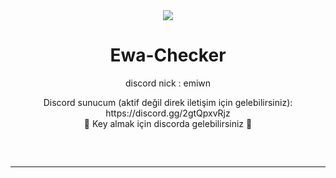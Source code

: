   <div align="center">
  <div>
    <img  src="https://resimlink.com/Xc2R9ST.gif">
  </div>

# Ewa-Checker
discord nick : emiwn 
  
<p align="center">
    Discord sunucum (aktif değil direk iletişim için gelebilirsiniz): https://discord.gg/2gtQpxvRjz
  <br>
      🔱 Key almak için discorda gelebilirsiniz 🔱
<hr style="border-radius: 2%; margin-top: 60px; margin-bottom: 60px;" noshade="" size="20" width="100%">
</p>
<br>




